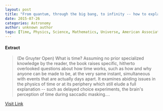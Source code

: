 ```yaml
---
layout: post
title: "From quantum, through the big bang, to infinity -- how to explain time?"
date: 2015-07-26
categories: Astronomy
author: unknown author
tags: [Time, Physics, Science, Mathematics, Universe, American Association for the Advancement of Science, Cognition, Scientific theories, Physical sciences, Academic discipline interactions, Epistemology, Theoretical philosophy, Philosophy, Metaphysics, Cognitive science]
---
```





#### Extract
>(De Gruyter Open) What is time? Assuming no prior specialized knowledge by the reader, the book raises specific, hitherto overlooked questions about how time works, such as how and why anyone can be made to be, at the very same instant, simultaneous with events that are actually days apart. It examines abiding issues in the physics of time or at its periphery which still elude a full explanation -- such as delayed choice experiments, the brain's perception of time during saccadic masking....



[Visit Link](http://www.eurekalert.org/pub_releases/2015-04/dgo-fqt041015.php)



